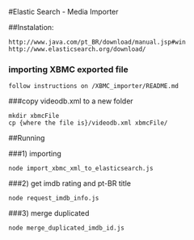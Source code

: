 #Elastic Search - Media Importer

##Instalation:

    http://www.java.com/pt_BR/download/manual.jsp#win
    http://www.elasticsearch.org/download/

### importing XBMC exported file
	follow instructions on /XBMC_importer/README.md

###copy videodb.xml to a new folder
	
    mkdir xbmcFile
    cp {where the file is}/videodb.xml xbmcFile/

##Running

###1) importing

    node import_xbmc_xml_to_elasticsearch.js

###2) get imdb rating and pt-BR title

    node request_imdb_info.js

###3) merge duplicated

    node merge_duplicated_imdb_id.js
